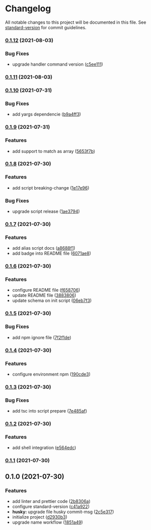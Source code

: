 # Changelog

All notable changes to this project will be documented in this file. See [standard-version](https://github.com/conventional-changelog/standard-version) for commit guidelines.

### [0.1.12](https://github.com/JonDotsoy/commit-help/compare/v0.1.11...v0.1.12) (2021-08-03)

### Bug Fixes

- upgrade handler command version ([c5ee111](https://github.com/JonDotsoy/commit-help/commit/c5ee111baef7cb75c1a1bbc2cef4cfc01d5c5ca0))

### [0.1.11](https://github.com/JonDotsoy/commit-help/compare/v0.1.10...v0.1.11) (2021-08-03)

### [0.1.10](https://github.com/JonDotsoy/commit-help/compare/v0.1.9...v0.1.10) (2021-07-31)

### Bug Fixes

- add yargs dependencie ([b9a4ff3](https://github.com/JonDotsoy/commit-help/commit/b9a4ff3b95e37ae4d32429dfa37098bad4be8346))

### [0.1.9](https://github.com/JonDotsoy/commit-help/compare/v0.1.8...v0.1.9) (2021-07-31)

### Features

- add support to match as array ([5653f7b](https://github.com/JonDotsoy/commit-help/commit/5653f7b962d050bbb248cf05d7ce6a66ceea16e7))

### [0.1.8](https://github.com/JonDotsoy/commit-help/compare/v0.1.7...v0.1.8) (2021-07-30)

### Features

- add script breaking-change ([1e17e96](https://github.com/JonDotsoy/commit-help/commit/1e17e9694a9b869be2da9ef05845587da3ed113c))

### Bug Fixes

- upgrade script release ([1ae3794](https://github.com/JonDotsoy/commit-help/commit/1ae37947a9fe281ee0c5a700ea004bcd637404a8))

### [0.1.7](https://github.com/JonDotsoy/commit-help/compare/v0.1.6...v0.1.7) (2021-07-30)

### Features

- add alias script docs ([a8688f1](https://github.com/JonDotsoy/commit-help/commit/a8688f13fd4a009df6f3e1f03efd0ac6c31d1f99))
- add badge into README file ([6071ae8](https://github.com/JonDotsoy/commit-help/commit/6071ae87efd94ff00ab270b6d30591791f7314a2))

### [0.1.6](https://github.com/JonDotsoy/commit-help/compare/v0.1.5...v0.1.6) (2021-07-30)

### Features

- configure README file ([f658706](https://github.com/JonDotsoy/commit-help/commit/f6587064f0ff23cd5876e3ef928721fa04561cca))
- update README file ([3883806](https://github.com/JonDotsoy/commit-help/commit/3883806b5e872a5a80ff2df2292e1e3d285a317d))
- update schema on init script ([06eb7f3](https://github.com/JonDotsoy/commit-help/commit/06eb7f360bada91b888fdc45f09f6030947819d1))

### [0.1.5](https://github.com/JonDotsoy/commit-help/compare/v0.1.4...v0.1.5) (2021-07-30)

### Bug Fixes

- add npm ignore file ([7f2f1de](https://github.com/JonDotsoy/commit-help/commit/7f2f1de5d4e8e999af718ad0a9b93a4e9ec99fcc))

### [0.1.4](https://github.com/JonDotsoy/commit-help/compare/v0.1.3...v0.1.4) (2021-07-30)

### Features

- configure environment npm ([190cde3](https://github.com/JonDotsoy/commit-help/commit/190cde30fd86ef780edf13983fa132a53294127f))

### [0.1.3](https://github.com/JonDotsoy/commit-help/compare/v0.1.2...v0.1.3) (2021-07-30)

### Bug Fixes

- add tsc into script prepare ([7e485af](https://github.com/JonDotsoy/commit-help/commit/7e485af29db58f44cbd1d7383e6ab834164c27bc))

### [0.1.2](https://github.com/JonDotsoy/commit-help/compare/v0.1.1...v0.1.2) (2021-07-30)

### Features

- add shell integration ([e564edc](https://github.com/JonDotsoy/commit-help/commit/e564edc4041ac108bdc1b4e346ad01b2a6b87880))

### [0.1.1](https://github.com/JonDotsoy/commit-help/compare/v0.1.0...v0.1.1) (2021-07-30)

## 0.1.0 (2021-07-30)

### Features

- add linter and prettier code ([2b8306a](https://github.com/JonDotsoy/commit-help/commit/2b8306ad32157a31beb726957bf4848a4e8fcdce))
- configure standard-version ([c41a922](https://github.com/JonDotsoy/commit-help/commit/c41a922ff83245f801f57898c50d3dc62586e7c2))
- **husky:** upgrade file husky commit-msg ([2c5e317](https://github.com/JonDotsoy/commit-help/commit/2c5e317eb6f9f1126326259219a4a865f701c495))
- initialize project ([d2930b3](https://github.com/JonDotsoy/commit-help/commit/d2930b3b6824096def972c9dd2d7eb661190ec82))
- upgrade name workflow ([1851a49](https://github.com/JonDotsoy/commit-help/commit/1851a493f6aae1fed7c1f077628066af110c90fc))
